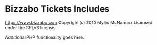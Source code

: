 # Bizzabo Tickets Includes #
https://www.bizzabo.com
Copyright (c) 2015 Myles McNamara
Licensed under the GPLv3 license.

Additional PHP functionality goes here.